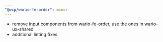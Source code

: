 ```yaml
---
"@wcp/wario-fe-order": minor
---
```


- remove input components from wario-fe-order, use the ones in wario-ux-shared
- additional linting fixes
